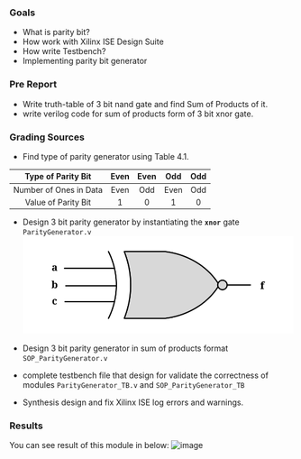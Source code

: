 ### Goals

- What is parity bit?
- How work with Xilinx ISE Design Suite
- How write Testbench?
- Implementing parity bit generator

### Pre Report
- Write truth-table of 3 bit nand gate and find Sum of Products of it.
- write verilog code for sum of products form of 3 bit xnor gate.

### Grading Sources
- Find type of parity generator using Table 4.1.

| Type of Parity Bit     | Even | Even | Odd  | Odd |
|:-:|:-:|:-:|:-:|:-:|
| Number of Ones in Data | Even | Odd  | Even | Odd |
| Value of Parity Bit    |  1   |  0   |  1   |  0  |

- Design 3 bit parity generator by instantiating the **`xnor`** gate `ParityGenerator.v`
![XNOR3](./Results/xnor3.svg)
- Design 3 bit parity generator in sum of products format `SOP_ParityGenerator.v`
- complete  testbench file that design for validate the correctness of modules `ParityGenerator_TB.v` and `SOP_ParityGenerator_TB`

- Synthesis design and fix Xilinx ISE log errors and warnings.


### Results
You can see result of this module in below:
![image](https://github.com/rezaAdinepour/AUT-Logic-Circuits-Lab/blob/main/Fall%202023/Lab%204/Results/Result.png)
